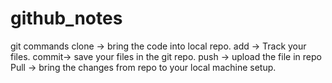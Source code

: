 # github_notes

git commands
clone -> bring the code into local repo.
add   -> Track your files.
commit-> save your files in the git repo.
push -> upload the file in repo
Pull -> bring the changes from repo to your local machine setup.
